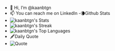 - 👋 Hi, I’m @kaanbtgn
- 📫 You can reach me on LinkedIn
-🌘Github Stats
- ![kaanbtgn's Stats](https://github-readme-stats.vercel.app/api?username=kaanbtgn&theme=cobalt&show_icons=true&hide_border=true&count_private=true)
- ![kaanbtgn's Streak](https://github-readme-streak-stats.herokuapp.com/?user=kaanbtgn&theme=dracula&hide_border=true)
- ![kaanbtgn's Top Languages](https://github-readme-stats.vercel.app/api/top-langs/?username=kaanbtgn&theme=tokyonight&show_icons=true&hide_border=true&layout=compact)
- 🖋️Daily Quote
- ![Quote](https://github-readme-quotes-bay.vercel.app/quote?theme=dracula&layout=socrates&font=Redressed)
<!---
kaanbtgn/kaanbtgn is a ✨ special ✨ repository because its `README.md` (this file) appears on your GitHub profile.
You can click the Preview link to take a look at your changes.
--->

